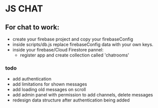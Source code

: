 # JS CHAT

## For chat to work:
- create your firebase project and copy your firebaseConfig
- inside scripts/db.js replace firebaseConfig data with your own keys.
- inside your firebase/Cloud Firestore pannel:
    - register app and create collection called 'chatrooms'

### todo
- add authentication
- add limitations for shown messages
- add loading old messages on scroll
- add admin panel with permission to add channels, delete messages
- redesign data structure after authentication being added